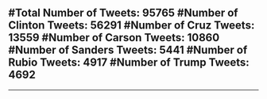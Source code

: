 #Total Number of Tweets: 95765 
#Number of Clinton Tweets: 56291
#Number of Cruz Tweets: 13559
#Number of Carson Tweets: 10860
#Number of Sanders Tweets: 5441
#Number of Rubio Tweets: 4917
#Number of Trump Tweets: 4692
---
---
